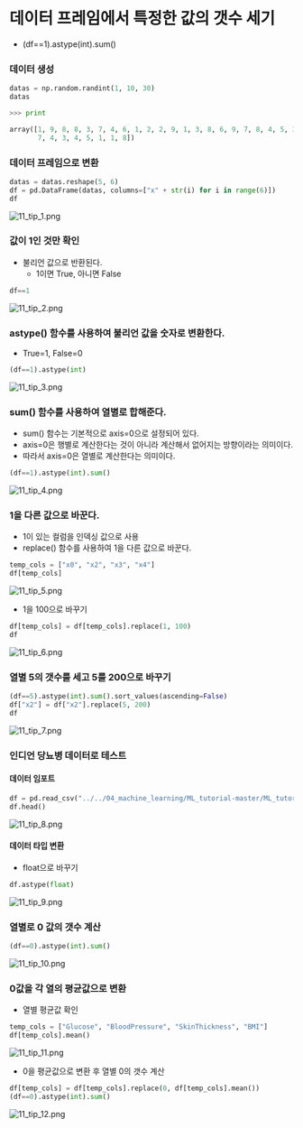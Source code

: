 # 데이터 프레임에서 특정한 값의 갯수 세기
- (df==1).astype(int).sum()

### 데이터 생성

```python
datas = np.random.randint(1, 10, 30)
datas

>>> print

array([1, 9, 8, 8, 3, 7, 4, 6, 1, 2, 2, 9, 1, 3, 8, 6, 9, 7, 8, 4, 5, 3,
       7, 4, 3, 4, 5, 1, 1, 8])
```

### 데이터 프레임으로 변환

```python
datas = datas.reshape(5, 6)
df = pd.DataFrame(datas, columns=["x" + str(i) for i in range(6)])
df
```
![11_tip_1.png](./images/11_tip_1.png)

### 값이 1인 것만 확인
- 불리언 값으로 반환된다.
    - 1이면 True, 아니면 False

```python
df==1
```
![11_tip_2.png](./images/11_tip_2.png)

### astype() 함수를 사용하여 불리언 값을 숫자로 변환한다.
- True=1, False=0

```python
(df==1).astype(int)
```
![11_tip_3.png](./images/11_tip_3.png)

### sum() 함수를 사용하여 열별로 합해준다.
- sum() 함수는 기본적으로 axis=0으로 설정되어 있다.
- axis=0은 행별로 계산한다는 것이 아니라 계산해서 없어지는 방향이라는 의미이다.
- 따라서 axis=0은 열별로 계산한다는 의미이다.

```python
(df==1).astype(int).sum()
```
![11_tip_4.png](./images/11_tip_4.png)

### 1을 다른 값으로 바꾼다.
- 1이 있는 컬럼을 인덱싱 값으로 사용
- replace() 함수를 사용하여 1을 다른 값으로 바꾼다.

```python
temp_cols = ["x0", "x2", "x3", "x4"]
df[temp_cols]
```
![11_tip_5.png](./images/11_tip_5.png)

- 1을 100으로 바꾸기

```python
df[temp_cols] = df[temp_cols].replace(1, 100)
df
```
![11_tip_6.png](./images/11_tip_6.png)

### 열별 5의 갯수를 세고 5를 200으로 바꾸기

```python
(df==5).astype(int).sum().sort_values(ascending=False)
df["x2"] = df["x2"].replace(5, 200)
df
```
![11_tip_7.png](./images/11_tip_7.png)

### 인디언 당뇨병 데이터로 테스트

#### 데이터 임포트

```python
df = pd.read_csv("../../04_machine_learning/ML_tutorial-master/ML_tutorial-master/dataset/diabetes.csv")
df.head()
```
![11_tip_8.png](./images/11_tip_8.png)

#### 데이터 타입 변환
- float으로 바꾸기

```python
df.astype(float)
```
![11_tip_9.png](./images/11_tip_9.png)


### 열별로 0 값의 갯수 계산

```python
(df==0).astype(int).sum()
```
![11_tip_10.png](./images/11_tip_10.png)

### 0값을 각 열의 평균값으로 변환
- 열별 평균값 확인

```python
temp_cols = ["Glucose", "BloodPressure", "SkinThickness", "BMI"]
df[temp_cols].mean()
```
![11_tip_11.png](./images/11_tip_11.png)

- 0을 평균값으로 변환 후 열별 0의 갯수 계산

```python
df[temp_cols] = df[temp_cols].replace(0, df[temp_cols].mean())
(df==0).astype(int).sum()
```
![11_tip_12.png](./images/11_tip_12.png)

